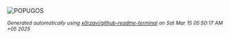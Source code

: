 <div align="justify">
<picture>
    <source media="(prefers-color-scheme: dark)" srcset="https://i.ibb.co/cX3pCPJN/output-gif.gif">
    <source media="(prefers-color-scheme: light)" srcset="https://i.ibb.co/cX3pCPJN/output-gif.gif">
    <img alt="POPUGOS" src="https://i.ibb.co/cX3pCPJN/output-gif.gif">
</picture>

<sub><i>Generated automatically using [x0rzavi/github-readme-terminal](https://github.com/x0rzavi/github-readme-terminal) on Sat Mar 15 05:50:17 AM +05 2025</i></sub>
</div>